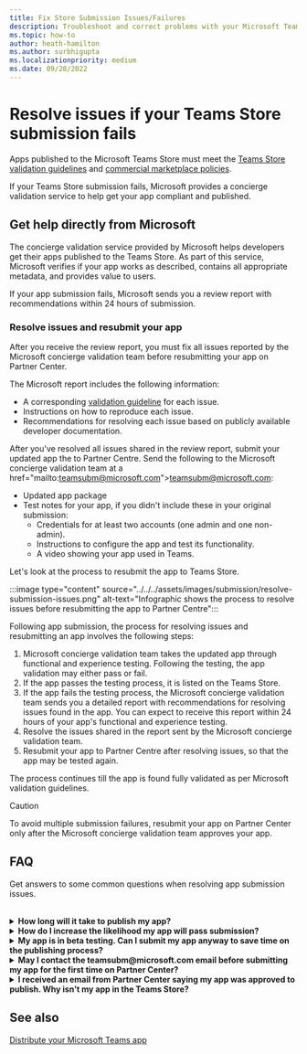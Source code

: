 ```yaml
---
title: Fix Store Submission Issues/Failures
description: Troubleshoot and correct problems with your Microsoft Teams Store submission. Get help directly from Microsoft, resolve issues and resubmit your app.
ms.topic: how-to
author: heath-hamilton
ms.author: surbhigupta
ms.localizationpriority: medium
ms.date: 09/28/2022
---
```

# Resolve issues if your Teams Store submission fails

Apps published to the Microsoft Teams Store must meet the [Teams Store validation guidelines](~/concepts/deploy-and-publish/appsource/prepare/teams-store-validation-guidelines.md) and [commercial marketplace policies](/legal/marketplace/certification-policies).

If your Teams Store submission fails, Microsoft provides a concierge validation service to help get your app compliant and published.

## Get help directly from Microsoft

The concierge validation service provided by Microsoft helps developers get their apps published to the Teams Store. As part of this service, Microsoft verifies if your app works as described, contains all appropriate metadata, and provides value to users.

If your app submission fails, Microsoft sends you a review report with recommendations within 24 hours of submission.

### Resolve issues and resubmit your app

After you receive the review report, you must fix all issues reported by the Microsoft concierge validation team before resubmitting your app on Partner Center.

The Microsoft report includes the following information:

* A corresponding [validation guideline](~/concepts/deploy-and-publish/appsource/prepare/teams-store-validation-guidelines.md) for each issue.
* Instructions on how to reproduce each issue.
* Recommendations for resolving each issue based on publicly available developer documentation.

After you've resolved all issues shared in the review report, submit your updated app the to Partner Centre. Send the following to the Microsoft concierge validation team at a href="mailto:teamsubm@microsoft.com"><teamsubm@microsoft.com></a>:

* Updated app package
* Test notes for your app, if you didn't include these in your original submission:
  * Credentials for at least two accounts (one admin and one non-admin).
  * Instructions to configure the app and test its functionality.
  * A video showing your app used in Teams.

Let's look at the process to resubmit the app to Teams Store.

:::image type="content" source="../../../assets/images/submission/resolve-submission-issues.png" alt-text="Infographic shows the process to resolve issues before resubmitting the app to Partner Centre":::

Following app submission, the process for resolving issues and resubmitting an app involves the following steps:

1. Microsoft concierge validation team takes the updated app through functional and experience testing. Following the testing, the app validation may either pass or fail.
1. If the app passes the testing process, it is listed on the Teams Store.
1. If the app fails the testing process, the Microsoft concierge validation team sends you a detailed report with recommendations for resolving issues found in the app. You can expect to receive this report within 24 hours of your app's functional and experience testing.
1. Resolve the issues shared in the report sent by the Microsoft concierge validation team.
1. Resubmit your app to Partner Centre after resolving issues, so that the app may be tested again.

The process continues till the app is found fully validated as per Microsoft validation guidelines.

> [!CAUTION]
> To avoid multiple submission failures, resubmit your app on Partner Center only after the Microsoft concierge validation team approves your app.

## FAQ

Get answers to some common questions when resolving app submission issues.

<br>

<details>

<summary><b>How long will it take to publish my app?</b></summary>

If your Teams Store submission has no issues, your app will publish within 1-2 business days. If your app fails, a team from Microsoft provides you with recommendations to fix the issues. Once you make those fixes and resend an updated app to that team, you'll be notified in 24 hours if your app is ready to publish, or still needs more work.

<br>

</details>

<details>

<summary><b>How do I increase the likelihood my app will pass submission?</b></summary>

Doing the following can lead to a successful submission:

1. Develop your app based on the [Teams design guidelines](~/concepts/design/design-teams-app-overview.md).
1. Make sure your app adheres to the [Teams Store validation guidelines](~/concepts/deploy-and-publish/appsource/prepare/teams-store-validation-guidelines.md) and [Microsoft commercial marketplace certification policies](/legal/marketplace/certification-policies).
1. Test your app package with the [Microsoft Teams app validation tool](https://dev.teams.microsoft.com/appvalidation.html).
1. [Prepare your Teams Store submission](~/concepts/deploy-and-publish/appsource/prepare/submission-checklist.md).

<br>

</details>

<details>

<summary><b>My app is in beta testing. Can I submit my app anyway to save time on the publishing process?</b></summary>

No. Microsoft only validates production-ready apps.

<br>

</details>

<details>

<summary><b>May I contact the teamsubm@microsoft.com email before submitting my app for the first time on Partner Center?</b></summary>

No. Microsoft doesn't start validating your app until you submit your app for the first time on Partner Center.

<br>

</details>

<details>

<summary><b>I received an email from Partner Center saying my app was approved to publish. Why isn't my app in the Teams Store?</b></summary>

Once your app is approved, publishing usually takes 1-2 business days depending on the app's capabilities. If your app hasn't published after two business days, contact <a href="mailto:teamsubm@microsoft.com">teamsubm@microsoft.com</a>.

<br>

</details>

## See also

[Distribute your Microsoft Teams app](../apps-publish-overview.md)
